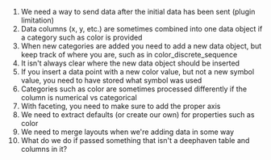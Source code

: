 1. We need a way to send data after the initial data has been sent (plugin limitation)
2. Data columns (x, y, etc.) are sometimes combined into one data object if a category such as color is provided
3. When new categories are added you need to add a new data object, but keep track of where you are, such as in color_discrete_sequence
4. It isn't always clear where the new data object should be inserted
5. If you insert a data point with a new color value, but not a new symbol value, you need to have stored what symbol was used
6. Categories such as color are sometimes processed differently if the column is numerical vs categorical
7. With faceting, you need to make sure to add the proper axis
8. We need to extract defaults (or create our own) for properties such as color
9. We need to merge layouts when we're adding data in some way
10. What do we do if passed something that isn't a deephaven table and columns in it?
